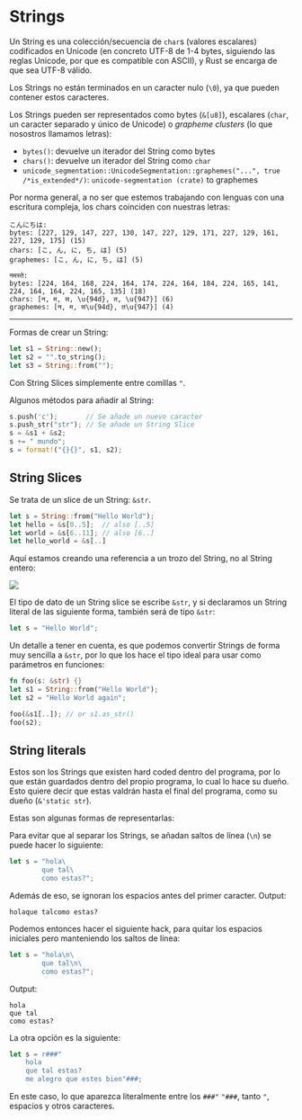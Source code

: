 # Strings
Un String es una colección/secuencia de `char`s (valores escalares) codificados
en Unicode (en concreto UTF-8 de 1-4 bytes, siguiendo las reglas Unicode, por
que es compatible con ASCII), y Rust se encarga de que sea UTF-8 válido.

Los Strings no están terminados en un caracter nulo (`\0`), ya que pueden
contener estos caracteres.

Los Strings pueden ser representados como bytes (`&[u8]`), escalares (`char`,
un caracter separado y único de Unicode) o _grapheme clusters_ (lo que nosostros
llamamos letras):
+ `bytes()`: devuelve un iterador del String como bytes
+ `chars()`: devuelve un iterador del String como `char`
+ `unicode_segmentation::UnicodeSegmentation::graphemes("...", true /*is_extended*/)`:
`unicode-segmentation (crate)` to graphemes

Por norma general, a no ser que estemos trabajando con lenguas con una escritura
compleja, los chars coinciden con nuestras letras:

```
こんにちは:
bytes: [227, 129, 147, 227, 130, 147, 227, 129, 171, 227, 129, 161, 227, 129, 175] (15)
chars: [こ, ん, に, ち, は] (5)
graphemes: [こ, ん, に, ち, は] (5)

नमस्ते:
bytes: [224, 164, 168, 224, 164, 174, 224, 164, 184, 224, 165, 141, 224, 164, 164, 224, 165, 135] (18)
chars: [न, म, स, \u{94d}, त, \u{947}] (6)
graphemes: [न, म, स\u{94d}, त\u{947}] (4)
```

--------------------------------------------------------------------------------

Formas de crear un String:

```rs
let s1 = String::new();
let s2 = "".to_string();
let s3 = String::from("");
```

Con String Slices simplemente entre comillas `"`.

Algunos métodos para añadir al String:

```rs
s.push('c');       // Se añade un nuevo caracter
s.push_str("str"); // Se añade un String Slice
s = &s1 + &s2;
s += " mundo";
s = format!("{}{}", s1, s2);
```

##  String Slices
Se trata de un slice de un String: `&str`.

```rs
let s = String::from("Hello World");
let hello = &s[0..5];  // also [..5]
let world = &s[6..11]; // also [6..]
let hello_world = &s[..]
```

Aquí estamos creando una referencia a un trozo del String, no al String entero:

![](https://doc.rust-lang.org/book/img/trpl04-06.svg)

El tipo de dato de un String slice se escribe `&str`, y si declaramos un String
literal de las siguiente forma, también será de tipo `&str`:

```rs
let s = "Hello World";
```

Un detalle a tener en cuenta, es que podemos convertir Strings de forma muy
sencilla a `&str`, por lo que los hace el tipo ideal para usar como parámetros
en funciones:

```rs
fn foo(s: &str) {}
let s1 = String::from("Hello World");
let s2 = "Hello World again";

foo(&s1[..]); // or s1.as_str()
foo(s2);
```

## String literals
Estos son los Strings que existen hard coded dentro del programa, por lo que
están guardados dentro del propio programa, lo cual lo hace su dueño. Esto
quiere decir que estas valdrán hasta el final del programa, como su dueño
(`&'static str`).

Estas son algunas formas de representarlas:

Para evitar que al separar los Strings, se añadan saltos de línea (`\n`) se
puede hacer lo siguiente:

```rs
let s = "hola\
        que tal\
        como estas?";
```

Además de eso, se ignoran los espacios antes del primer caracter. Output:

```
holaque talcomo estas?
```

Podemos entonces hacer el siguiente hack, para quitar los espacios iniciales
pero manteniendo los saltos de línea:

```rs
let s = "hola\n\
        que tal\n\
        como estas?";
```

Output:

```
hola
que tal
como estas?
```

La otra opción es la siguiente:

```rs
let s = r###"
    hola
    que tal estas?
    me alegro que estes bien"###;
```

En este caso, lo que aparezca literalmente entre los `###"` `"###`, tanto `"`,
espacios y otros caracteres.
